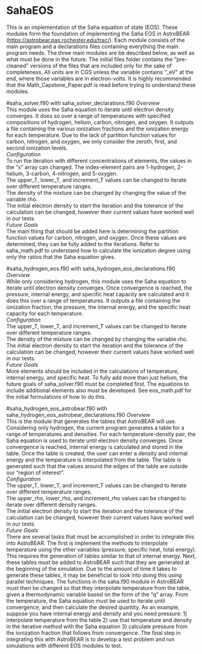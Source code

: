 ﻿# SahaEOS
This is an implementation of the Saha equation of state (EOS). These modules form the foundation of implementing the Saha EOS in AstroBEAR (https://astrobear.pas.rochester.edu/trac/). Each module consists of the main program and a declarations files containing everything the main program needs. The three main modules are be described below, as well as what must be done in the future. The initial files folder contains the “pre-cleaned” versions of the files that are included only for the sake of completeness. All units are in CGS unless the variable contains “_eV” at the end, where those variables are in electron-volts. It is highly recommended that the Math_Capstone_Paper.pdf is read before trying to understand these modules.   

#saha_solver.f90 with saha_solver_declarations.f90
_Overview_    
This module uses the Saha equation to iterate until electron density converges. It does so over a range of temperatures with specified compositions of hydrogen, helium, carbon, nitrogen, and oxygen. It outputs a file containing the various ionization fractions and the ionization energy for each temperature. Due to the lack of partition function values for carbon, nitrogen, and oxygen, we only consider the zeroth, first, and second ionization levels.    
_Configuration_        
To run the iteration with different concentrations of elements, the values in the “x” array can changed. The index-element pairs are 1-hydrogen, 2-helium, 3-carbon, 4-nitrogen, and 5-oxygen.  
The upper_T, lower_T, and increment_T values can be changed to iterate over different temperature ranges.   
The density of the mixture can be changed by changing the value of the variable rho.  
The initial electron density to start the iteration and the tolerance of the calculation can be changed, however their current values have worked well in our tests.    
_Future Goals_    
The main thing that should be added here is determining the partition function values for carbon, nitrogen, and oxygen. Once these values are determined, they can be fully added to the iterations. Refer to saha_math.pdf to understand how to calculate the ionization degree using only the ratios that the Saha equation gives. 

#saha_hydrogen_eos.f90 with saha_hydrogen_eos_declarations.f90
_Overview_    
While only considering hydrogen, this module uses the Saha equation to iterate until electron density converges. Once convergence is reached, the pressure, internal energy, and specific heat capacity are calculated and it does this over a range of temperatures. It outputs a file containing the ionization fraction, the pressure, the internal energy, and the specific heat capacity for each temperature.     
_Configuration_        
The upper_T, lower_T, and increment_T values can be changed to iterate over different temperature ranges.   
The density of the mixture can be changed by changing the variable rho.  
The initial electron density to start the iteration and the tolerance of the calculation can be changed, however their current values have worked well in our tests.    
_Future Goals_    
More elements should be included in the calculations of temperature, internal energy, and specific heat. To fully add more than just helium, the future goals of saha_solver.f90 must be completed first. The equations to include additional elements also must be developed. See eos_math.pdf for the initial formulations of how to do this.

#saha_hydrogen_eos_astrobear.f90 with saha_hydrogen_eos_astrobear_declarations.f90
_Overview_    
This is the module that generates the tables that AstroBEAR will use. Considering only hydrogen,  the current program generates a table for a range of temperatures and densities. For each temperature-density pair, the Saha equation is used to iterate until electron density converges. Once convergence is reached, internal energy is calculated and stored in the table. Once the table is created, the user can enter a density and internal energy and the temperature is interpolated from the table. The table is generated such that the values around the edges of the table are outside our “region of interest”.        
_Configuration_        
The upper_T, lower_T, and increment_T values can be changed to iterate over different temperature ranges.   
The upper_rho, lower_rho, and increment_rho values can be changed to iterate over different density ranges.   
The initial electron density to start the iteration and the tolerance of the calculation can be changed, however their current values have worked well in our tests.    
_Future Goals_     
There are several tasks that must be accomplished in order to integrate this into AstroBEAR. The first is implement the methods to interpolate temperature using the other variables (pressure, specific heat, total energy). This requires the generation of tables similar to that of internal energy. Next, these tables must be added to AstroBEAR such that they are generated at the beginning of the simulation. Due to the amount of time it takes to generate these tables, it may be beneficial to look into doing this using parallel techniques. The functions in the saha.f90 module in AstroBEAR must then be changed so that they interpolate temperature from the table, given a thermodynamic variable based on the form of the “q” array. From the temperature, the Saha equation must be used to iterate until convergence, and then calculate the desired quantity. As an example, suppose you have internal energy and density and you need pressure: 1) interpolate temperature from the table 2) use that temperature and density in the iterative method with the Saha equation 3) calculate pressure from the ionization fraction that follows from convergence. The final step in integrating this with AstroBEAR is to develop a test problem and run simulations with different EOS modules to test. 
